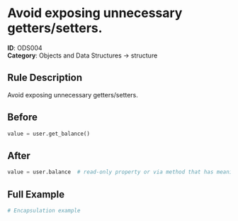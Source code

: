 # Avoid exposing unnecessary getters/setters.

**ID**: ODS004  
**Category**: Objects and Data Structures → structure

## Rule Description
Avoid exposing unnecessary getters/setters.

## Before
```python
value = user.get_balance()
```

## After  
```python
value = user.balance  # read‑only property or via method that has meaning
```

## Full Example
```python
# Encapsulation example
```
